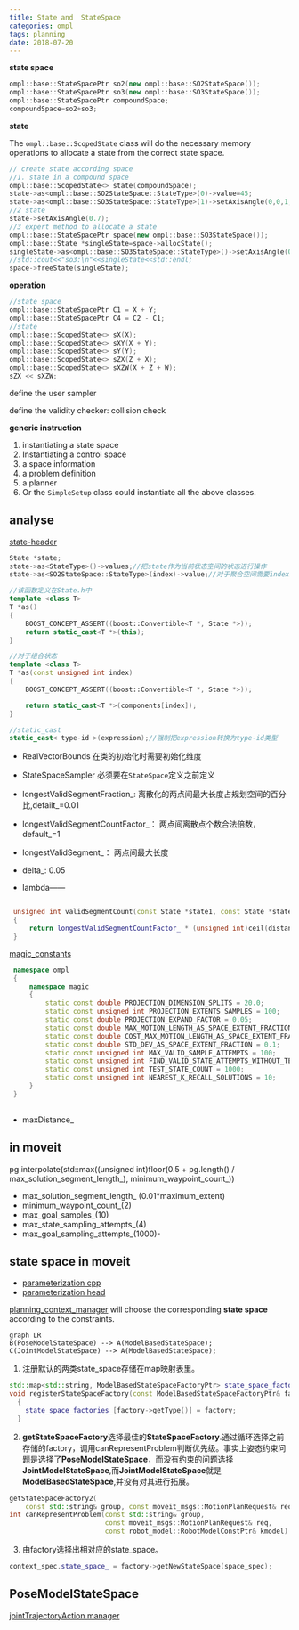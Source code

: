 ```yaml
---
title: State and  StateSpace
categories: ompl
tags: planning
date: 2018-07-20
---
```


**state space**
```c++
ompl::base::StateSpacePtr so2(new ompl::base::SO2StateSpace());
ompl::base::StateSpacePtr so3(new ompl::base::SO3StateSpace());
ompl::base::StateSpacePtr compoundSpace;
compoundSpace=so2+so3;
```
**state**

The `ompl::base::ScopedState` class will do the necessary memory operations to allocate a state from the correct state space.

```c++
// create state according space
//1. state in a compound space
ompl::base::ScopedState<> state(compoundSpace);
state->as<ompl::base::SO2StateSpace::StateType>(0)->value=45;
state->as<ompl::base::SO3StateSpace::StateType>(1)->setAxisAngle(0,0,1,45);
//2 state 
state->setAxisAngle(0.7);
//3 expert method to allocate a state
ompl::base::StateSpacePtr space(new ompl::base::SO3StateSpace());
ompl::base::State *singleState=space->allocState();
singleState->as<ompl::base::SO3StateSpace::StateType>()->setAxisAngle(0,0,1,90);
//std::cout<<"so3:\n"<<singleState<<std::endl;
space->freeState(singleState);
```

**operation**

```c++
//state space
ompl::base::StateSpacePtr C1 = X + Y;
ompl::base::StateSpacePtr C4 = C2 - C1;
//state
ompl::base::ScopedState<> sX(X);
ompl::base::ScopedState<> sXY(X + Y);
ompl::base::ScopedState<> sY(Y);
ompl::base::ScopedState<> sZX(Z + X);
ompl::base::ScopedState<> sXZW(X + Z + W);
sZX << sXZW;
```

define the user sampler

define the validity checker: collision check

**generic instruction**

1. instantiating a state space
2. Instantiating a control space
3. a space information 
4. a problem definition
5. a planner
6. Or the `SimpleSetup` class could instantiate all the above classes.

## analyse

[state-header](http://ompl.kavrakilab.org/State_8h_source.html)

```c++
State *state;
state->as<StateType>()->values;//把state作为当前状态空间的状态进行操作
state->as<SO2StateSpace::StateType>(index)->value;//对于聚合空间需要index致命子空间类型

//该函数定义在State.h中
template <class T>
T *as()
{
    BOOST_CONCEPT_ASSERT((boost::Convertible<T *, State *>));
    return static_cast<T *>(this);
}

//对于组合状态
template <class T>
T *as(const unsigned int index)
{
    BOOST_CONCEPT_ASSERT((boost::Convertible<T *, State *>));

    return static_cast<T *>(components[index]);
}

//static_cast
static_cast< type-id >(expression);//强制把expression转换为type-id类型
```

- RealVectorBounds 在类的初始化时需要初始化维度
- StateSpaceSampler 必须要在`StateSpace`定义之前定义

- longestValidSegmentFraction_: 离散化的两点间最大长度占规划空间的百分比,defailt_=0.01
- longestValidSegmentCountFactor_： 两点间离散点个数合法倍数，default_=1
- longestValidSegment_： 两点间最大长度
- delta_: 0.05
- lambda——
```c++

 unsigned int validSegmentCount(const State *state1, const State *state2) const
 {
     return longestValidSegmentCountFactor_ * (unsigned int)ceil(distance(state1, state2) / longestValidSegment_);
 }
```
[magic_constants](http://ompl.kavrakilab.org/MagicConstants_8h_source.html#l00090)

```c++
 namespace ompl
 {
     namespace magic
     {
         static const double PROJECTION_DIMENSION_SPLITS = 20.0;
         static const unsigned int PROJECTION_EXTENTS_SAMPLES = 100;
         static const double PROJECTION_EXPAND_FACTOR = 0.05;
         static const double MAX_MOTION_LENGTH_AS_SPACE_EXTENT_FRACTION = 0.2;//规划器距离参数
         static const double COST_MAX_MOTION_LENGTH_AS_SPACE_EXTENT_FRACTION = 0.175;
         static const double STD_DEV_AS_SPACE_EXTENT_FRACTION = 0.1;
         static const unsigned int MAX_VALID_SAMPLE_ATTEMPTS = 100;
         static const unsigned int FIND_VALID_STATE_ATTEMPTS_WITHOUT_TERMINATION_CHECK = 2;
         static const unsigned int TEST_STATE_COUNT = 1000;
         static const unsigned int NEAREST_K_RECALL_SOLUTIONS = 10;
     }
 }
 
```
- maxDistance_

## in moveit

pg.interpolate(std::max((unsigned int)floor(0.5 + pg.length() / max_solution_segment_length_), minimum_waypoint_count_))
- max_solution_segment_length_ (0.01*maximum_extent)
- minimum_waypoint_count_(2)
- max_goal_samples_(10)
- max_state_sampling_attempts_(4) 
- max_goal_sampling_attempts_(1000)-

## state space in moveit

- [parameterization cpp](https://github.com/ros-planning/moveit/tree/melodic-devel/moveit_planners/ompl/ompl_interface/src/parameterization)
- [parameterization head](https://github.com/ros-planning/moveit/tree/melodic-devel/moveit_planners/ompl/ompl_interface/include/moveit/ompl_interface/parameterization)

[planning_context_manager](https://github.com/ros-planning/moveit/blob/melodic-devel/moveit_planners/ompl/ompl_interface/src/planning_context_manager.cpp) will choose the corresponding **state space** according to the constraints.

```mermaid
graph LR
B(PoseModelStateSpace) --> A(ModelBasedStateSpace);
C(JointModelStateSpace) --> A(ModelBasedStateSpace);
```

1. 注册默认的两类state_space存储在map映射表里。
```c++
std::map<std::string, ModelBasedStateSpaceFactoryPtr> state_space_factories_;
void registerStateSpaceFactory(const ModelBasedStateSpaceFactoryPtr& factory)
  {
    state_space_factories_[factory->getType()] = factory;
  }
```
2. **getStateSpaceFactory**选择最佳的**StateSpaceFactory**.通过循环选择之前存储的factory，调用canRepresentProblem判断优先级。事实上姿态约束问题是选择了**PoseModelStateSpace**，而没有约束的问题选择**JointModelStateSpace**,而**JointModelStateSpace**就是**ModelBasedStateSpace**,并没有对其进行拓展。

```c++
getStateSpaceFactory2(
    const std::string& group, const moveit_msgs::MotionPlanRequest& req) const;
int canRepresentProblem(const std::string& group,
                        const moveit_msgs::MotionPlanRequest& req,
                        const robot_model::RobotModelConstPtr& kmodel) const;
```
3. 由factory选择出相对应的state_space。
```c++
context_spec.state_space_ = factory->getNewStateSpace(space_spec);
```

## PoseModelStateSpace

[jointTrajectoryAction manager](https://github.com/ros-planning/moveit/blob/aac8c0de00d5f01c2c3e908b8f4028c84756a920/moveit_plugins/moveit_simple_controller_manager/include/moveit_simple_controller_manager/follow_joint_trajectory_controller_handle.h)


